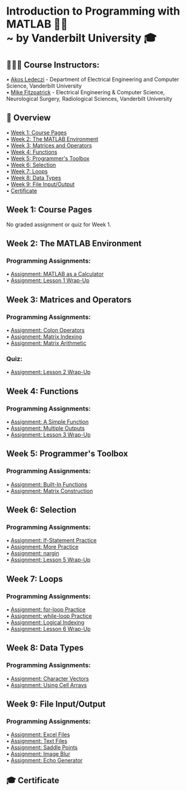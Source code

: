 # Introduction to Programming with MATLAB 👩‍💻<br/> ~ by Vanderbilt University 🎓
## 👨🏻‍🏫 Course Instructors:<br/>
• <a href="https://www.coursera.org/instructor/akosledeczi">Akos Ledeczi</a> - Department of Electrical Engineering and Computer Science, Vanderbilt University<br/>
• <a href="https://www.coursera.org/instructor/mikefitzpatrick">Mike Fitzpatrick</a> - Electrical Engineering & Computer Science, Neurological Surgery, Radiological Sciences, Vanderbilt University<br/>

## 📖 Overview
• <a href="https://github.com/utkarsh-kumar4/Introduction-to-Programming-with-MATLAB/tree/main/Module%201">Week 1: Course Pages</a><br/>
• <a href="https://github.com/utkarsh-kumar4/Introduction-to-Programming-with-MATLAB/tree/main/Module%202">Week 2: The MATLAB Environment</a><br/>
• <a href="">Week 3: Matrices and Operators</a><br/>
• <a href="">Week 4: Functions</a><br/>
• <a href="">Week 5: Programmer's Toolbox</a><br/>
• <a href="">Week 6: Selection</a><br/>
• <a href="">Week 7: Loops</a><br/>
• <a href="">Week 8: Data Types</a><br/>
• <a href="">Week 9: File Input/Output</a><br/>
• <a href="">Certificate</a><br/>

## Week 1: Course Pages
No graded assignment or quiz for Week 1.

## Week 2: The MATLAB Environment
<h3>Programming Assignments:</h3>
• <a href="https://github.com/utkarsh-kumar4/Introduction-to-Programming-with-MATLAB/blob/main/Module%202/matlab_as_a_calculator.m">Assignment: MATLAB as a Calculator</a><br/>
• <a href="https://github.com/utkarsh-kumar4/Introduction-to-Programming-with-MATLAB/blob/main/Module%202/lesson1_wrapup.m">Assignment: Lesson 1 Wrap-Up</a><br/>

## Week 3: Matrices and Operators
<h3>Programming Assignments:</h3>
• <a href="https://github.com/utkarsh-kumar4/Introduction-to-Programming-with-MATLAB/blob/main/Module%203/colon_operators.m">Assignment: Colon Operators</a><br/>
• <a href="https://github.com/utkarsh-kumar4/Introduction-to-Programming-with-MATLAB/blob/main/Module%203/matrix_indexing.m">Assignment: Matrix Indexing</a><br/>
• <a href="https://github.com/utkarsh-kumar4/Introduction-to-Programming-with-MATLAB/blob/main/Module%203/matrix_arithmetic.m">Assignment: Matrix Arithmetic</a><br/>
<h3>Quiz:</h3>
• <a href="https://github.com/utkarsh-kumar4/Introduction-to-Programming-with-MATLAB/tree/main/Module%203/lesson2_wrapup">Assignment: Lesson 2 Wrap-Up</a><br/>

## Week 4: Functions
<h3>Programming Assignments:</h3>
• <a href="https://github.com/utkarsh-kumar4/Introduction-to-Programming-with-MATLAB/blob/main/Module%204/tri_area.m">Assignment: A Simple Function</a><br/>
• <a href="https://github.com/utkarsh-kumar4/Introduction-to-Programming-with-MATLAB/blob/main/Module%204/corners.m">Assignment: Multiple Outputs</a><br/>
• <a href="https://github.com/utkarsh-kumar4/Introduction-to-Programming-with-MATLAB/blob/main/Module%204/taxi_fare.m">Assignment: Lesson 3 Wrap-Up</a><br/>

## Week 5: Programmer's Toolbox
<h3>Programming Assignments:</h3>
• <a href="https://github.com/utkarsh-kumar4/Introduction-to-Programming-with-MATLAB/blob/main/Module%205/minimax.m">Assignment: Built-In Functions</a><br/>
• <a href="https://github.com/utkarsh-kumar4/Introduction-to-Programming-with-MATLAB/blob/main/Module%205/trio.m">Assignment: Matrix Construction</a><br/>

## Week 6: Selection
<h3>Programming Assignments:</h3>
• <a href="https://github.com/utkarsh-kumar4/Introduction-to-Programming-with-MATLAB/blob/main/Module%206/picker.m">Assignment: If-Statement Practice</a><br/>
• <a href="https://github.com/utkarsh-kumar4/Introduction-to-Programming-with-MATLAB/blob/main/Module%206/eligible.m">Assignment: More Practice</a><br/>
• <a href="https://github.com/utkarsh-kumar4/Introduction-to-Programming-with-MATLAB/blob/main/Module%206/under_age.m">Assignment: nargin</a><br/>
• <a href="https://github.com/utkarsh-kumar4/Introduction-to-Programming-with-MATLAB/blob/main/Module%206/valid_date.m">Assignment: Lesson 5 Wrap-Up</a><br/>

## Week 7: Loops
<h3>Programming Assignments:</h3>
• <a href="https://github.com/utkarsh-kumar4/Introduction-to-Programming-with-MATLAB/blob/main/Module%207/halfsum.m">Assignment: for-loop Practice</a><br/>
• <a href="https://github.com/utkarsh-kumar4/Introduction-to-Programming-with-MATLAB/blob/main/Module%207/next_prime.m">Assignment: while-loop Practice</a><br/>
• <a href="https://github.com/utkarsh-kumar4/Introduction-to-Programming-with-MATLAB/blob/main/Module%207/freezing.m">Assignment: Logical Indexing</a><br/>
• <a href="https://github.com/utkarsh-kumar4/Introduction-to-Programming-with-MATLAB/blob/main/Module%207/max_sum.m">Assignment: Lesson 6 Wrap-Up</a><br/>

## Week 8: Data Types
<h3>Programming Assignments:</h3>
• <a href="https://github.com/utkarsh-kumar4/Introduction-to-Programming-with-MATLAB/blob/main/Module%208/caesar.m">Assignment: Character Vectors</a><br/>
• <a href="https://github.com/utkarsh-kumar4/Introduction-to-Programming-with-MATLAB/blob/main/Module%208/sparse2matrix.m">Assignment: Using Cell Arrays</a><br/>

## Week 9: File Input/Output
<h3>Programming Assignments:</h3>
• <a href="">Assignment: Excel Files</a><br/>
• <a href="">Assignment: Text Files</a><br/>
• <a href="">Assignment: Saddle Points</a><br/>
• <a href="">Assignment: Image Blur</a><br/>
• <a href="">Assignment: Echo Generator</a><br/>

## 🎓 Certificate
